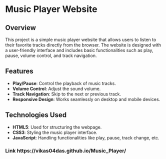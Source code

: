 # Music Player Website

## Overview
This project is a simple music player website that allows users to listen to their favorite tracks directly from the browser. The website is designed with a user-friendly interface and includes basic functionalities such as play, pause, volume control, and track navigation.

## Features
- **Play/Pause**: Control the playback of music tracks.
- **Volume Control**: Adjust the sound volume.
- **Track Navigation**: Skip to the next or previous track.
- **Responsive Design**: Works seamlessly on desktop and mobile devices.

## Technologies Used
- **HTML5**: Used for structuring the webpage.
- **CSS3**: Styling the music player interface.
- **JavaScript**: Handling functionalities like play, pause, track change, etc.

<h3>Link https://vikas04das.github.io/Music_Player/ </h3>

